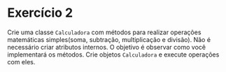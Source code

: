 # Exercício 2
<p>Crie uma classe <code>Calculadora</code> com métodos para realizar operações matemáticas simples(soma, subtração,
multiplicação e divisão). Não é necessário criar atributos internos. O objetivo é observar como você implementará os
métodos. Crie objetos <code>Calculadora</code> e execute operações com eles.